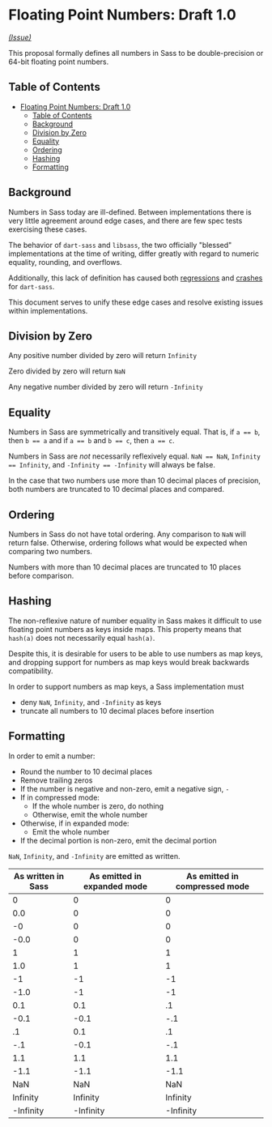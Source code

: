 # Floating Point Numbers: Draft 1.0

*[(Issue)](https://github.com/sass/sass/issues/2892)*

This proposal formally defines all numbers in Sass to be double-precision or 64-bit floating point numbers.

## Table of Contents

- [Floating Point Numbers: Draft 1.0](#floating-point-numbers-draft-10)
  - [Table of Contents](#table-of-contents)
  - [Background](#background)
  - [Division by Zero](#division-by-zero)
  - [Equality](#equality)
  - [Ordering](#ordering)
  - [Hashing](#hashing)
  - [Formatting](#formatting)

## Background

Numbers in Sass today are ill-defined. Between implementations there
is very little agreement around edge cases, and there are few spec tests
exercising these cases.

The behavior of `dart-sass` and `libsass`, the two officially "blessed" implementations
at the time of writing, differ greatly with regard to numeric equality, rounding, and overflows.

Additionally, this lack of definition has caused both [regressions](https://github.com/sass/dart-sass/issues/807)
and [crashes](https://github.com/sass/dart-sass/issues/1059) for `dart-sass`.

This document serves to unify these edge cases and resolve existing issues within implementations.

## Division by Zero

Any positive number divided by zero will return `Infinity`

Zero divided by zero will return `NaN`

Any negative number divided by zero will return `-Infinity`

## Equality

Numbers in Sass are symmetrically and transitively equal. That is,
if `a == b`, then `b == a` and if `a == b` and `b == c`, then `a == c`.

Numbers in Sass are *not* necessarily reflexively equal. `NaN == NaN`,
`Infinity == Infinity`, and `-Infinity == -Infinity` will always be false.

In the case that two numbers use more than 10 decimal places of precision,
both numbers are truncated to 10 decimal places and compared.

## Ordering

Numbers in Sass do not have total ordering. Any comparison to `NaN` will return false.
Otherwise, ordering follows what would be expected when comparing two numbers.

Numbers with more than 10 decimal places are truncated to 10 places before comparison.

## Hashing

The non-reflexive nature of number equality in Sass makes it difficult to
use floating point numbers as keys inside maps. This property means
that `hash(a)` does not necessarily equal `hash(a)`.

Despite this, it is desirable for users to be able to use numbers as map keys,
and dropping support for numbers as map keys would break backwards compatibility.

In order to support numbers as map keys, a Sass implementation must
 - deny `NaN`, `Infinity`, and `-Infinity` as keys
 - truncate all numbers to 10 decimal places before insertion

## Formatting

In order to emit a number:
 - Round the number to 10 decimal places
 - Remove trailing zeros
 - If the number is negative and non-zero, emit a negative sign, `-`
 - If in compressed mode:
   - If the whole number is zero, do nothing
   - Otherwise, emit the whole number
 - Otherwise, if in expanded mode:
   - Emit the whole number
 - If the decimal portion is non-zero, emit the decimal portion

`NaN`, `Infinity`, and `-Infinity` are emitted as written.

| As written in Sass | As emitted in expanded mode | As emitted in compressed mode |
| ------------------ | --------------------------- | ----------------------------- |
| 0                  | 0                           | 0                             |
| 0.0                | 0                           | 0                             |
| -0                 | 0                           | 0                             |
| -0.0               | 0                           | 0                             |
| 1                  | 1                           | 1                             |
| 1.0                | 1                           | 1                             |
| -1                 | -1                          | -1                            |
| -1.0               | -1                          | -1                            |
| 0.1                | 0.1                         | .1                            |
| -0.1               | -0.1                        | -.1                           |
| .1                 | 0.1                         | .1                            |
| -.1                | -0.1                        | -.1                           |
| 1.1                | 1.1                         | 1.1                           |
| -1.1               | -1.1                        | -1.1                          |
| NaN                | NaN                         | NaN                           |
| Infinity           | Infinity                    | Infinity                      |
| -Infinity          | -Infinity                   | -Infinity                     |

